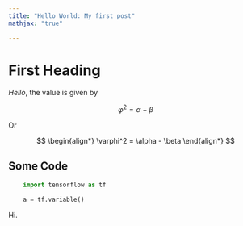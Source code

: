 ```yaml
---
title: "Hello World: My first post"
mathjax: "true"

---
```


# First Heading

*Hello*, the value is given by

$$ \varphi^2 = \alpha - \beta $$

Or

$$
\begin{align*}
  \varphi^2 = \alpha - \beta
\end{align*}
$$

## Some Code

```python
    import tensorflow as tf

    a = tf.variable()
```
Hi.
